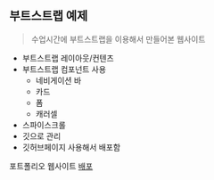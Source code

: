 ## 부트스트랩 예제

> 수업시간에 부트스트랩을 이용해서 만들어본 웹사이트

- 부트스트랩 레이아웃/컨텐츠
- 부트스트랩 컴포넌트 사용
  - 네비게이션 바
  - 카드
  - 폼
  - 캐러셀
- 스파이스크롤
- 깃으로 관리
- 깃허브페이지 사용해서 배포함

포트폴리오 웹사이트
[배포](https://hrok2024.github.io/git/)
